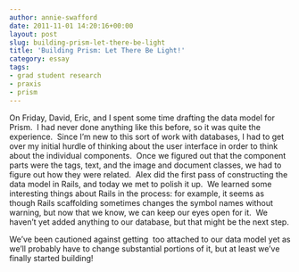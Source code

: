 ```yaml
---
author: annie-swafford
date: 2011-11-01 14:20:16+00:00
layout: post
slug: building-prism-let-there-be-light
title: 'Building Prism: Let There Be Light!'
category: essay
tags:
- grad student research
- praxis
- prism
---
```


On Friday, David, Eric, and I spent some time drafting the data model for Prism.  I had never done anything like this before, so it was quite the experience.  Since I’m new to this sort of work with databases, I had to get over my initial hurdle of thinking about the user interface in order to think about the individual components.  Once we figured out that the component parts were the tags, text, and the image and document classes, we had to figure out how they were related.  Alex did the first pass of constructing the data model in Rails, and today we met to polish it up.  We learned some interesting things about Rails in the process: for example, it seems as though Rails scaffolding sometimes changes the symbol names without warning, but now that we know, we can keep our eyes open for it.  We haven’t yet added anything to our database, but that might be the next step.

We’ve been cautioned against getting  too attached to our data model yet as we’ll probably have to change substantial portions of it, but at least we’ve finally started building!

